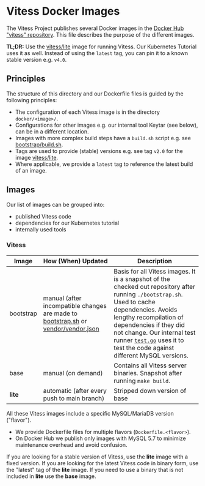 # Vitess Docker Images

The Vitess Project publishes several Docker images in
the [Docker Hub "vitess" repository](https://hub.docker.com/u/vitess/). This file describes the purpose of the different
images.

**TL;DR:** Use the [vitess/lite](https://hub.docker.com/r/vitess/lite/) image for running Vitess. Our Kubernetes
Tutorial uses it as well. Instead of using the `latest` tag, you can pin it to a known stable version e.g. `v4.0`.

## Principles

The structure of this directory and our Dockerfile files is guided by the following principles:

* The configuration of each Vitess image is in the directory `docker/<image>/`.
* Configurations for other images e.g. our internal tool Keytar (see below), can be in a different location.
* Images with more complex build steps have a `build.sh` script e.g.
  see [bootstrap/build.sh](https://github.com/vitessio/vitess/blob/main/docker/bootstrap/build.sh).
* Tags are used to provide (stable) versions e.g. see tag `v2.0` for the
  image [vitess/lite](https://hub.docker.com/r/vitess/lite/tags).
* Where applicable, we provide a `latest` tag to reference the latest build of an image.

## Images

Our list of images can be grouped into:

* published Vitess code
* dependencies for our Kubernetes tutorial
* internally used tools

### Vitess

| Image | How (When) Updated | Description |
| --- | --- | --- |
| bootstrap | manual (after incompatible changes are made to [bootstrap.sh](https://github.com/vitessio/vitess/blob/main/bootstrap.sh) or [vendor/vendor.json](https://github.com/vitessio/vitess/blob/main/vendor/vendor.json) | Basis for all Vitess images. It is a snapshot of the checked out repository after running `./bootstrap.sh`. Used to cache dependencies. Avoids lengthy recompilation of dependencies if they did not change. Our internal test runner [`test.go`](https://github.com/vitessio/vitess/blob/main/test.go) uses it to test the code against different MySQL versions. |
| base | manual (on demand) | Contains all Vitess server binaries. Snapshot after running `make build`. |
| **lite** | automatic (after every push to main branch) | Stripped down version of base

All these Vitess images include a specific MySQL/MariaDB version ("flavor").

* We provide Dockerfile files for multiple flavors (`Dockerfile.<flavor>`).
* On Docker Hub we publish only images with MySQL 5.7 to minimize maintenance overhead and avoid confusion.

If you are looking for a stable version of Vitess, use the **lite** image with a fixed version. If you are looking for
the latest Vitess code in binary form, use the "latest" tag of the **lite** image. 
If you need to use a binary that is not included in **lite** use the **base** image.